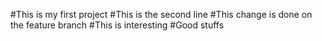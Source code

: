 #This is my first project
#This is the second line
#This change is done on the feature branch
#This is interesting 
#Good stuffs